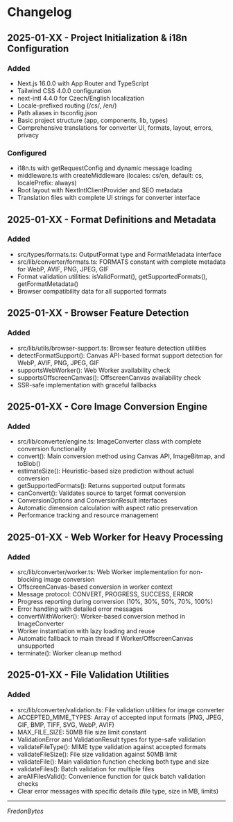 # Changelog

## 2025-01-XX - Project Initialization & i18n Configuration

### Added

- Next.js 16.0.0 with App Router and TypeScript
- Tailwind CSS 4.0.0 configuration
- next-intl 4.4.0 for Czech/English localization
- Locale-prefixed routing (/cs/, /en/)
- Path aliases in tsconfig.json
- Basic project structure (app, components, lib, types)
- Comprehensive translations for converter UI, formats, layout, errors, privacy

### Configured

- i18n.ts with getRequestConfig and dynamic message loading
- middleware.ts with createMiddleware (locales: cs/en, default: cs, localePrefix: always)
- Root layout with NextIntlClientProvider and SEO metadata
- Translation files with complete UI strings for converter interface

## 2025-01-XX - Format Definitions and Metadata

### Added

- src/types/formats.ts: OutputFormat type and FormatMetadata interface
- src/lib/converter/formats.ts: FORMATS constant with complete metadata for WebP, AVIF, PNG, JPEG, GIF
- Format validation utilities: isValidFormat(), getSupportedFormats(), getFormatMetadata()
- Browser compatibility data for all supported formats

## 2025-01-XX - Browser Feature Detection

### Added

- src/lib/utils/browser-support.ts: Browser feature detection utilities
- detectFormatSupport(): Canvas API-based format support detection for WebP, AVIF, PNG, JPEG, GIF
- supportsWebWorker(): Web Worker availability check
- supportsOffscreenCanvas(): OffscreenCanvas availability check
- SSR-safe implementation with graceful fallbacks

## 2025-01-XX - Core Image Conversion Engine

### Added

- src/lib/converter/engine.ts: ImageConverter class with complete conversion functionality
- convert(): Main conversion method using Canvas API, ImageBitmap, and toBlob()
- estimateSize(): Heuristic-based size prediction without actual conversion
- getSupportedFormats(): Returns supported output formats
- canConvert(): Validates source to target format conversion
- ConversionOptions and ConversionResult interfaces
- Automatic dimension calculation with aspect ratio preservation
- Performance tracking and resource management

## 2025-01-XX - Web Worker for Heavy Processing

### Added

- src/lib/converter/worker.ts: Web Worker implementation for non-blocking image conversion
- OffscreenCanvas-based conversion in worker context
- Message protocol: CONVERT, PROGRESS, SUCCESS, ERROR
- Progress reporting during conversion (10%, 30%, 50%, 70%, 100%)
- Error handling with detailed error messages
- convertWithWorker(): Worker-based conversion method in ImageConverter
- Worker instantiation with lazy loading and reuse
- Automatic fallback to main thread if Worker/OffscreenCanvas unsupported
- terminate(): Worker cleanup method

## 2025-01-XX - File Validation Utilities

### Added

- src/lib/converter/validation.ts: File validation utilities for image converter
- ACCEPTED_MIME_TYPES: Array of accepted input formats (PNG, JPEG, GIF, BMP, TIFF, SVG, WebP, AVIF)
- MAX_FILE_SIZE: 50MB file size limit constant
- ValidationError and ValidationResult types for type-safe validation
- validateFileType(): MIME type validation against accepted formats
- validateFileSize(): File size validation against 50MB limit
- validateFile(): Main validation function checking both type and size
- validateFiles(): Batch validation for multiple files
- areAllFilesValid(): Convenience function for quick batch validation checks
- Clear error messages with specific details (file type, size in MB, limits)

---
*FredonBytes*
